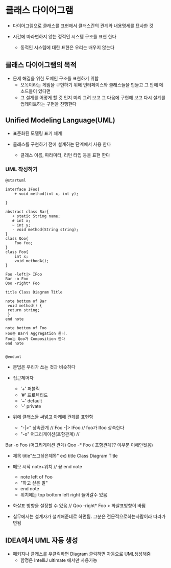 # 클래스 다이어그램

- 다이어그램으로 클래스를 표현해서 클래스간의 관계와 내용명세를 묘사한 것

- 시간에 따라변하지 않는 정적인 시스템 구조를 표현 한다
    - 동적인 시스템에 대한 표현은 우리는 배우지 않는다

## 클래스 다이어그램의 목적

- 문제 해결을 위한 도메인 구조를 표현하기 위함
    - 오목이라는 게임을 구현하기 위해 인터페이스와 클래스들을 만들고 그 안에 메소드들이 있다면
	- 그 설계를 어떻게 할 것 인지 미리 그려 보고 그 다음에 구현해 보고 다시 설계를 업데이트하는 구현을 진행한다

## Unified Modeling Language(UML)

- 표준화된 모델링 표기 체계

- 클래스를 구현하기 전에 설계하는 단계에서 사용 한다
    - 클래스 이름, 파라미터, 리턴 타입 등을 표현 한다

### UML 작성하기

```puml
@startuml

interface IFoo{
    + void method(int x, int y);

}

abstract class Bar{
   + static String name;
   # int x;
   ~ int y;
   - void method(String string);
}
class Qoo{
    Foo foo;
}
class Foo{
    int x;
    void methodA();
}

Foo -left|> IFoo
Bar -o Foo
Qoo -right* Foo

title Class Diagram Title

note bottom of Bar
 void method() {
 return string;
 }
end note

note bottom of Foo
Foo는 Bar가 Aggregation 한다.
Foo는 Qoo가 Composition 한다
end note


@enduml
```
- 문법은 우리가 쓰는 것과 비슷하다

- 접근제어자
    - '+' 퍼블릭
    - '#' 프로텍티드
    - '~' default
    - '-' private
    
- 위에 클래스들 써넣고 아래에 관계를 표현함
    - "-|>" 상속관계 // Foo -|> IFoo // foo가 Ifoo 상속한다
    - "-o" 어그리게이션(포함관계) // 

Bar -o Foo (어그리게이션 관계)
Qoo -* Foo ( 포함관계?? 이부분 이해안됫음)

- 제목 title"쓰고싶은제목" ex) title Class Diagram Title

- 메모 시작 note+위치 // 끝 end note
    - note left of Foo
    - "하고 싶은 말"
    - end note
    - 위치에는 top bottom left right 들어갈수 있음

- 화살표 방향을 설정할 수 있음 // Qoo -right* Foo > 화살표방향이 바뀜
 
-  실무에서는 설계자가 설계해준데로 하면됨. 그분은 전문적으로하는사람이라 따라가면됨

## IDEA에서 UML 자동 생성

- 패키지나 클래스를 우클릭하면 Diagram 클릭하면 자동으로 UML생성해줌
    - 함정은 IntelliJ ultimate 에서만 사용가능
